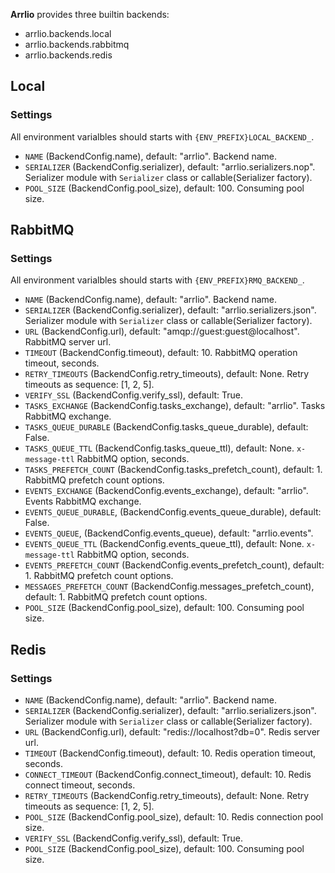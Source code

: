 **Arrlio** provides three builtin backends:

- arrlio.backends.local
- arrlio.backends.rabbitmq
- arrlio.backends.redis


## Local

### Settings

All environment varialbles should starts with `{ENV_PREFIX}LOCAL_BACKEND_`.

- `NAME` (BackendConfig.name), default: "arrlio". Backend name.
- `SERIALIZER` (BackendConfig.serializer), default: "arrlio.serializers.nop". Serializer module with `Serializer` class or callable(Serializer factory).
- `POOL_SIZE` (BackendConfig.pool_size), default: 100. Consuming pool size.


## RabbitMQ

### Settings

All environment varialbles should starts with `{ENV_PREFIX}RMQ_BACKEND_`.

- `NAME` (BackendConfig.name), default: "arrlio". Backend name.
- `SERIALIZER` (BackendConfig.serializer), default: "arrlio.serializers.json". Serializer module with `Serializer` class or callable(Serializer factory).
- `URL` (BackendConfig.url), default: "amqp://guest:guest@localhost". RabbitMQ server url.
- `TIMEOUT` (BackendConfig.timeout), default: 10. RabbitMQ operation timeout, seconds.
- `RETRY_TIMEOUTS` (BackendConfig.retry_timeouts), default: None. Retry timeouts as sequence: [1, 2, 5].
- `VERIFY_SSL` (BackendConfig.verify_ssl), default: True.
- `TASKS_EXCHANGE` (BackendConfig.tasks_exchange), default: "arrlio". Tasks RabbitMQ exchange.
- `TASKS_QUEUE_DURABLE` (BackendConfig.tasks_queue_durable), default: False.
- `TASKS_QUEUE_TTL` (BackendConfig.tasks_queue_ttl), default: None. `x-message-ttl` RabbitMQ option, seconds.
- `TASKS_PREFETCH_COUNT` (BackendConfig.tasks_prefetch_count), default: 1. RabbitMQ prefetch count options.
- `EVENTS_EXCHANGE` (BackendConfig.events_exchange), default: "arrlio". Events RabbitMQ exchange.
- `EVENTS_QUEUE_DURABLE`, (BackendConfig.events_queue_durable), default: False.
- `EVENTS_QUEUE`, (BackendConfig.events_queue), default: "arrlio.events".
- `EVENTS_QUEUE_TTL` (BackendConfig.events_queue_ttl), default: None. `x-message-ttl` RabbitMQ option, seconds.
- `EVENTS_PREFETCH_COUNT` (BackendConfig.events_prefetch_count), default: 1. RabbitMQ prefetch count options.
- `MESSAGES_PREFETCH_COUNT` (BackendConfig.messages_prefetch_count), default: 1. RabbitMQ prefetch count options.
- `POOL_SIZE` (BackendConfig.pool_size), default: 100. Consuming pool size.


## Redis

### Settings

- `NAME` (BackendConfig.name), default: "arrlio". Backend name.
- `SERIALIZER` (BackendConfig.serializer), default: "arrlio.serializers.json". Serializer module with `Serializer` class or callable(Serializer factory).
- `URL` (BackendConfig.url), default: "redis://localhost?db=0". Redis server url.
- `TIMEOUT` (BackendConfig.timeout), default: 10. Redis operation timeout, seconds.
- `CONNECT_TIMEOUT` (BackendConfig.connect_timeout), default: 10. Redis connect timeout, seconds.
- `RETRY_TIMEOUTS` (BackendConfig.retry_timeouts), default: None. Retry timeouts as sequence: [1, 2, 5].
- `POOL_SIZE` (BackendConfig.pool_size), default: 10. Redis connection pool size.
- `VERIFY_SSL` (BackendConfig.verify_ssl), default: True.
- `POOL_SIZE` (BackendConfig.pool_size), default: 100. Consuming pool size.
